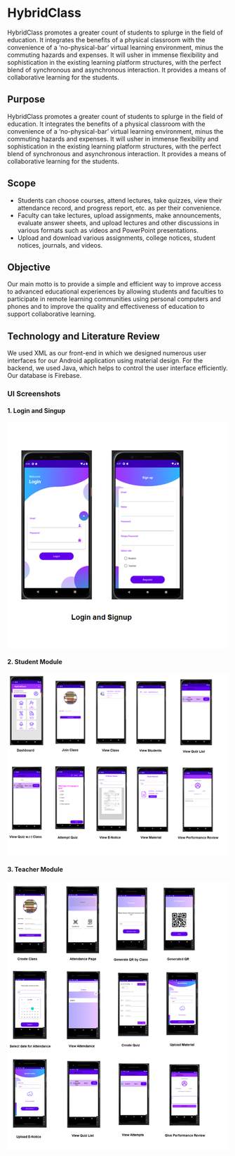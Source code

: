 # HybridClass

HybridClass promotes a greater count of students to splurge in the field of education. It integrates the benefits of a physical classroom with the convenience of a ‘no-physical-bar’ virtual learning environment, minus the commuting hazards and expenses. It will usher in immense flexibility and sophistication in the existing learning platform structures, with the perfect blend of synchronous and asynchronous interaction. It provides a means of collaborative learning for the students.

## Purpose

HybridClass promotes a greater count of students to splurge in the field of education. It integrates the benefits of a physical classroom with the convenience of a ‘no-physical-bar’ virtual learning environment, minus the commuting hazards and expenses. It will usher in immense flexibility and sophistication in the existing learning platform structures, with the perfect blend of synchronous and asynchronous interaction. It provides a means of collaborative learning for the students.

## Scope

- Students can choose courses, attend lectures, take quizzes, view their attendance record, and progress report, etc. as per their convenience.
- Faculty can take lectures, upload assignments, make announcements, evaluate answer sheets, and upload lectures and other discussions in various formats such as videos and PowerPoint presentations.
- Upload and download various assignments, college notices, student notices, journals, and videos.

## Objective

Our main motto is to provide a simple and efficient way to improve access to advanced educational experiences by allowing students and faculties to participate in remote learning communities using personal computers and phones and to improve the quality and effectiveness of education to support collaborative learning.

## Technology and Literature Review

We used XML as our front-end in which we designed numerous user interfaces for our Android application using material design. For the backend, we used Java, which helps to control the user interface efficiently. Our database is Firebase.

### UI Screenshots

#### 1. Login and Singup
![Login and Logout](Login-Signup.png)

#### 2. Student Module
![Student Module](Student-Module.png)

#### 3. Teacher Module
![Teacher Module](Teacher-Module.png)

